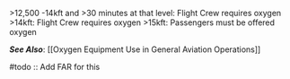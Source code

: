 \>12,500 -14kft and >30 minutes at that level: Flight Crew requires oxygen
\>14kft:  Flight Crew requires oxygen
\>15kft:  Passengers must be offered oxygen

***See Also***: [[Oxygen Equipment Use in General Aviation Operations]]

#todo :: Add FAR for this


